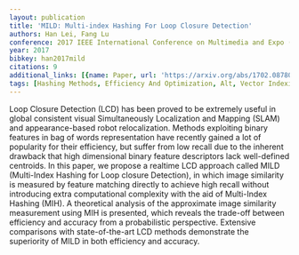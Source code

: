 ```yaml
---
layout: publication
title: 'MILD: Multi-index Hashing For Loop Closure Detection'
authors: Han Lei, Fang Lu
conference: 2017 IEEE International Conference on Multimedia and Expo (ICME)
year: 2017
bibkey: han2017mild
citations: 9
additional_links: [{name: Paper, url: 'https://arxiv.org/abs/1702.08780'}]
tags: [Hashing Methods, Efficiency And Optimization, Alt, Vector Indexing, Evaluation]
---
```

Loop Closure Detection (LCD) has been proved to be extremely useful in global
consistent visual Simultaneously Localization and Mapping (SLAM) and
appearance-based robot relocalization. Methods exploiting binary features in
bag of words representation have recently gained a lot of popularity for their
efficiency, but suffer from low recall due to the inherent drawback that high
dimensional binary feature descriptors lack well-defined centroids. In this
paper, we propose a realtime LCD approach called MILD (Multi-Index Hashing for
Loop closure Detection), in which image similarity is measured by feature
matching directly to achieve high recall without introducing extra
computational complexity with the aid of Multi-Index Hashing (MIH). A
theoretical analysis of the approximate image similarity measurement using MIH
is presented, which reveals the trade-off between efficiency and accuracy from
a probabilistic perspective. Extensive comparisons with state-of-the-art LCD
methods demonstrate the superiority of MILD in both efficiency and accuracy.